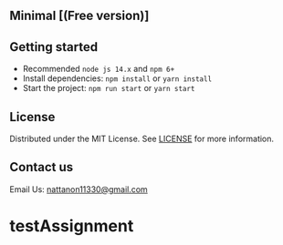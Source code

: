 ## Minimal [(Free version)]

## Getting started

- Recommended `node js 14.x` and `npm 6+`
- Install dependencies: `npm install` or `yarn install`
- Start the project: `npm run start` or `yarn start`

## License

Distributed under the MIT License. See [LICENSE](https://github.com/minimal-ui-kit/minimal.free/blob/main/LICENSE.md) for more information.

## Contact us

Email Us: nattanon11330@gmail.com
# testAssignment
